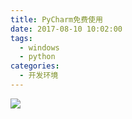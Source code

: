 ```yaml
---
title: PyCharm免费使用
date: 2017-08-10 10:02:00
tags:
  - windows
  - python
categories:
  - 开发环境
---
```

![](images/screenshot_1515031626334.png)
